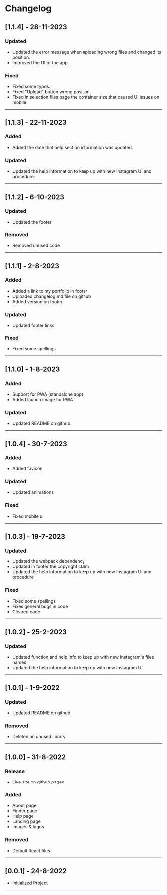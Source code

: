 # Changelog

## [1.1.4] - 28-11-2023

### Updated

- Updated the error message when uploading wrong files and changed its position.
- Improved the UI of the app.

### Fixed

- Fixed some typos.
- Fixed "Upload" button wrong position.
- Fixed in selection files page the container size that caused UI issues on mobile.

---

## [1.1.3] - 22-11-2023

### Added

- Added the date that help section information was updated.

### Updated

- Updated the help information to keep up with new Instagram UI and procedure.

---

## [1.1.2] - 6-10-2023

### Updated

- Updated the footer

### Removed

- Removed unused code

---

## [1.1.1] - 2-8-2023

### Added

- Added a link to my portfolio in footer
- Uploaded changelog.md file on github
- Added version on footer

### Updated

- Updated footer links

### Fixed

- Fixed some spellings

---

## [1.1.0] - 1-8-2023

### Added

- Support for PWA (standalone app)
- Added launch image for PWA

### Updated

- Updated README on github

---

## [1.0.4] - 30-7-2023

### Added

- Added favicon

### Updated

- Updated animations

### Fixed

- Fixed mobile ui

---

## [1.0.3] - 19-7-2023

### Updated

- Updated the webpack dependency
- Updated in footer the copyright claim
- Updated the help information to keep up with new Instagram UI and procedure

### Fixed

- Fixed some spellings
- Fixes general bugs in code
- Cleared code

---

## [1.0.2] - 25-2-2023

### Updated

- Updated function and help info to keep up with new Instagram's files names
- Updated the help information to keep up with new Instagram UI

---

## [1.0.1] - 1-9-2022

### Updated

- Updated README on github

### Removed

- Deleted an unused library

---

## [1.0.0] - 31-8-2022

### Release

- Live site on github pages

### Added

- About page
- Finder page
- Help page
- Landing page
- Images & logos

### Removed

- Default React files

---

## [0.0.1] - 24-8-2022

- Initialized Project

---
